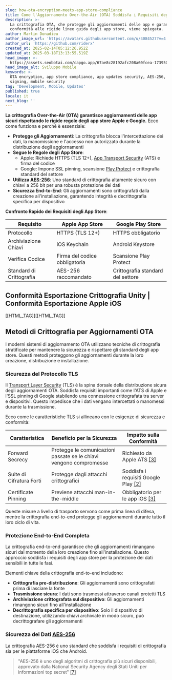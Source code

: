 ```yaml
---
slug: how-ota-encryption-meets-app-store-compliance
title: Come l'Aggiornamento Over-the-Air (OTA) Soddisfa i Requisiti degli App Store
description: >-
  La crittografia OTA, che protegge gli aggiornamenti delle app e garantisce la
  conformità alle rigide linee guida degli app store, viene spiegata.
author: Martin Donadieu
author_image_url: 'https://avatars.githubusercontent.com/u/4084527?v=4'
author_url: 'https://github.com/riderx'
created_at: 2025-02-14T05:12:26.952Z
updated_at: 2025-03-18T13:13:55.519Z
head_image: >-
  https://assets.seobotai.com/capgo.app/67ae8c28192afc208a60fcea-1739509966039.jpg
head_image_alt: Sviluppo Mobile
keywords: >-
  OTA encryption, app store compliance, app updates security, AES-256, TLS, code
  signing, mobile security
tag: 'Development, Mobile, Updates'
published: true
locale: it
next_blog: ''
---
```


**La crittografia Over-the-Air (OTA) garantisce aggiornamenti delle app sicuri rispettando le rigide regole degli app store Apple e Google.** Ecco come funziona e perché è essenziale:

-   **Protegge gli Aggiornamenti**: La crittografia blocca l'intercettazione dei dati, la manomissione e l'accesso non autorizzato durante la distribuzione degli aggiornamenti
-   **Segue le Regole degli App Store**:
    -   Apple: Richiede HTTPS (TLS 12+), [App Transport Security](https://developerapplecom/documentation/security/preventing-insecure-network-connections) (ATS) e firma del codice
    -   Google: Impone SSL pinning, scansione [Play Protect](https://developersgooglecom/android/play-protect) e crittografia standard del settore
-   **Utilizza [AES-256](https://enwikipediaorg/wiki/Advanced_Encryption_Standard)**: Uno standard di crittografia altamente sicuro con chiavi a 256 bit per una robusta protezione dei dati
-   **Sicurezza End-to-End**: Gli aggiornamenti sono crittografati dalla creazione all'installazione, garantendo integrità e decrittografia specifica per dispositivo

**Confronto Rapido dei Requisiti degli App Store**:

| **Requisito** | **Apple App Store** | **Google Play Store** |
| --- | --- | --- |
| Protocollo | HTTPS (TLS 12+) | HTTPS obbligatorio |
| Archiviazione Chiavi | iOS Keychain | Android Keystore |
| Verifica Codice | Firma del codice obbligatoria | Scansione Play Protect |
| Standard di Crittografia | AES-256 raccomandato | Crittografia standard del settore |

## Conformità Esportazione Crittografia Unity | Conformità Esportazione Apple iOS

[[HTML_TAG]][[HTML_TAG]]

## Metodi di Crittografia per Aggiornamenti OTA

I moderni sistemi di aggiornamento OTA utilizzano tecniche di crittografia stratificate per mantenere la sicurezza e rispettare gli standard degli app store. Questi metodi proteggono gli aggiornamenti durante la loro creazione, distribuzione e installazione.

### Sicurezza del Protocollo TLS

Il [Transport Layer Security](https://enwikipediaorg/wiki/Transport_Layer_Security) (TLS) è la spina dorsale della distribuzione sicura degli aggiornamenti OTA. Soddisfa requisiti importanti come l'ATS di Apple e l'SSL pinning di Google stabilendo una connessione crittografata tra server e dispositivi. Questo impedisce che i dati vengano intercettati o manomessi durante la trasmissione.

Ecco come le caratteristiche TLS si allineano con le esigenze di sicurezza e conformità:

| Caratteristica | Beneficio per la Sicurezza | Impatto sulla Conformità |
| --- | --- | --- |
| Forward Secrecy | Protegge le comunicazioni passate se le chiavi vengono compromesse | Richiesto da Apple ATS [\[3\]](https://wwwglobalyocom/exploring-advanced-encryption-techniques-for-esim-security/) |
| Suite di Cifratura Forti | Protegge dagli attacchi crittografici | Soddisfa i requisiti Google Play [\[2\]](https://workerscloudflarecom/built-with/projects/Capgo) |
| Certificate Pinning | Previene attacchi man-in-the-middle | Obbligatorio per le app iOS [\[3\]](https://wwwglobalyocom/exploring-advanced-encryption-techniques-for-esim-security/) |

Queste misure a livello di trasporto servono come prima linea di difesa, mentre la crittografia end-to-end protegge gli aggiornamenti durante tutto il loro ciclo di vita.

### Protezione End-to-End Completa

La crittografia end-to-end garantisce che gli aggiornamenti rimangano sicuri dal momento della loro creazione fino all'installazione. Questo approccio soddisfa i requisiti degli app store per la protezione dei dati sensibili in tutte le fasi.

Elementi chiave della crittografia end-to-end includono:

-   **Crittografia pre-distribuzione**: Gli aggiornamenti sono crittografati prima di lasciare la fonte
-   **Trasmissione sicura**: I dati sono trasmessi attraverso canali protetti TLS
-   **Archiviazione crittografata sul dispositivo**: Gli aggiornamenti rimangono sicuri fino all'installazione
-   **Decrittografia specifica per dispositivo**: Solo il dispositivo di destinazione, utilizzando chiavi archiviate in modo sicuro, può decrittografare gli aggiornamenti

### Sicurezza dei Dati [AES-256](https://enwikipediaorg/wiki/Advanced_Encryption_Standard)

La crittografia AES-256 è uno standard che soddisfa i requisiti di crittografia sia per le piattaforme iOS che Android.

> "AES-256 è uno degli algoritmi di crittografia più sicuri disponibili, approvato dalla National Security Agency degli Stati Uniti per informazioni top secret" [\[7\]](https://wwwzendesk)